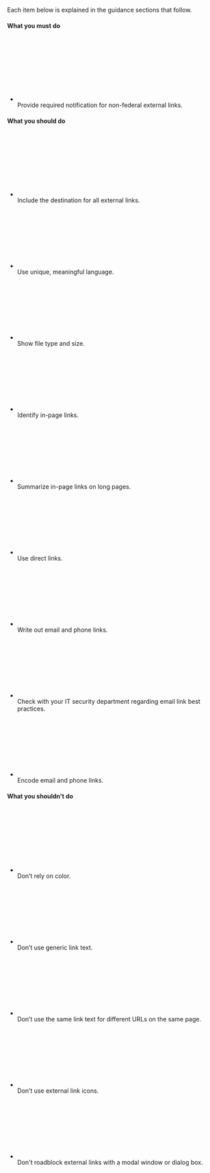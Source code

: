 <p class="margin-top-2 padding-top-1 border-top-1px border-base-lighter">Each item below is explained in the guidance sections that follow.<p>

<div class="bg-white border-1px border-base-lightest padding-2 radius-lg">
  <div class="grid-row grid-gap-lg">
    <div class="tablet:grid-col">
      <h4>What you must do</h4>
      <ul class="usa-icon-list usa-icon-list--primary margin-top-2">
        <li class="usa-icon-list__item">
          <div class="usa-icon-list__icon">
            <svg class="usa-icon" aria-hidden="true" role="img"><use xlink:href="{{ site.baseurl }}/assets/img/sprite.svg#local_police"></use></svg>
          </div>
          <div class="usa-icon-list__content">
            Provide required notification for non-federal external links.
          </div>
        </li>
      </ul>
    </div>
    <div class="margin-top-3 tablet:margin-top-0 tablet:grid-col">
      <h4>What you should do</h4>
      <ul class="usa-icon-list usa-icon-list--success margin-top-2">
        <li class="usa-icon-list__item">
          <div class="usa-icon-list__icon">
            <svg class="usa-icon" aria-hidden="true" role="img"><use xlink:href="{{ site.baseurl }}/assets/img/sprite.svg#check_circle"></use></svg>
          </div>
          <div class="usa-icon-list__content">
            Include the destination for all external links.
          </div>
        </li>
        <li class="usa-icon-list__item">
          <div class="usa-icon-list__icon">
            <svg class="usa-icon" aria-hidden="true" role="img"><use xlink:href="{{ site.baseurl }}/assets/img/sprite.svg#check_circle"></use></svg>
          </div>
          <div class="usa-icon-list__content">
            Use unique, meaningful language.
          </div>
        </li>
        <li class="usa-icon-list__item">
          <div class="usa-icon-list__icon">
            <svg class="usa-icon" aria-hidden="true" role="img"><use xlink:href="{{ site.baseurl }}/assets/img/sprite.svg#check_circle"></use></svg>
          </div>
          <div class="usa-icon-list__content">
            Show file type and size.
          </div>
        </li>
        <li class="usa-icon-list__item">
          <div class="usa-icon-list__icon">
            <svg class="usa-icon" aria-hidden="true" role="img"><use xlink:href="{{ site.baseurl }}/assets/img/sprite.svg#check_circle"></use></svg>
          </div>
          <div class="usa-icon-list__content">
            Identify in-page links.
          </div>
        </li>
        <li class="usa-icon-list__item">
          <div class="usa-icon-list__icon">
            <svg class="usa-icon" aria-hidden="true" role="img"><use xlink:href="{{ site.baseurl }}/assets/img/sprite.svg#check_circle"></use></svg>
          </div>
          <div class="usa-icon-list__content">
            Summarize in-page links on long pages.
          </div>
        </li>
        <li class="usa-icon-list__item">
          <div class="usa-icon-list__icon">
            <svg class="usa-icon" aria-hidden="true" role="img"><use xlink:href="{{ site.baseurl }}/assets/img/sprite.svg#check_circle"></use></svg>
          </div>
          <div class="usa-icon-list__content">
            Use direct links.
          </div>
        </li>
        <li class="usa-icon-list__item">
          <div class="usa-icon-list__icon">
            <svg class="usa-icon" aria-hidden="true" role="img"><use xlink:href="{{ site.baseurl }}/assets/img/sprite.svg#check_circle"></use></svg>
          </div>
          <div class="usa-icon-list__content">
            Write out email and phone links.
          </div>
        </li>
        <li class="usa-icon-list__item">
          <div class="usa-icon-list__icon">
            <svg class="usa-icon" aria-hidden="true" role="img"><use xlink:href="{{ site.baseurl }}/assets/img/sprite.svg#check_circle"></use></svg>
          </div>
          <div class="usa-icon-list__content">
            Check with your IT security department regarding email link best practices.
          </div>
        </li>
        <li class="usa-icon-list__item">
          <div class="usa-icon-list__icon">
            <svg class="usa-icon" aria-hidden="true" role="img"><use xlink:href="{{ site.baseurl }}/assets/img/sprite.svg#check_circle"></use></svg>
          </div>
          <div class="usa-icon-list__content">
            Encode email and phone links.
          </div>
        </li>
      </ul>
    </div>
    <div class="margin-top-3 tablet:margin-top-0 tablet:grid-col">
      <h4>What you shouldn't do</h4>
      <ul class="usa-icon-list usa-icon-list--error margin-top-2">
        <li class="usa-icon-list__item">
          <div class="usa-icon-list__icon">
            <svg class="usa-icon" aria-hidden="true" role="img"><use xlink:href="{{ site.baseurl }}/assets/img/sprite.svg#cancel"></use></svg>
          </div>
          <div class="usa-icon-list__content">
            Don’t rely on color.
          </div>
        </li>
        <li class="usa-icon-list__item">
          <div class="usa-icon-list__icon">
            <svg class="usa-icon" aria-hidden="true" role="img"><use xlink:href="{{ site.baseurl }}/assets/img/sprite.svg#cancel"></use></svg>
          </div>
          <div class="usa-icon-list__content">
            Don’t use generic link text.
          </div>
        </li>
        <li class="usa-icon-list__item">
          <div class="usa-icon-list__icon">
            <svg class="usa-icon" aria-hidden="true" role="img"><use xlink:href="{{ site.baseurl }}/assets/img/sprite.svg#cancel"></use></svg>
          </div>
          <div class="usa-icon-list__content">
            Don’t use the same link text for different URLs on the same page.
          </div>
        </li>
        <li class="usa-icon-list__item">
          <div class="usa-icon-list__icon">
            <svg class="usa-icon" aria-hidden="true" role="img"><use xlink:href="{{ site.baseurl }}/assets/img/sprite.svg#cancel"></use></svg>
          </div>
          <div class="usa-icon-list__content">
            Don’t use external link icons.
          </div>
        </li>
        <li class="usa-icon-list__item">
          <div class="usa-icon-list__icon">
            <svg class="usa-icon" aria-hidden="true" role="img"><use xlink:href="{{ site.baseurl }}/assets/img/sprite.svg#cancel"></use></svg>
          </div>
          <div class="usa-icon-list__content">
            Don't roadblock external links with a modal window or dialog box.
          </div>
        </li>
      </ul>
    </div>
  </div>
</div>
